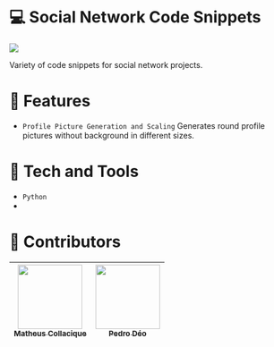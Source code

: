 # :computer: Social Network Code Snippets

<p align="left">
<img src="http://img.shields.io/static/v1?label=STATUS&message=EM%20DESENVOLVIMENTO&color=GREEN&style=for-the-badge"/>
</p>

 Variety of code snippets for social network projects.

# :large_blue_circle: Features

- `Profile Picture Generation and Scaling` Generates round profile pictures without background in different sizes.

# :hammer: Tech and Tools
- `Python`
- 

# :handshake: Contributors

| [<img src="https://avatars.githubusercontent.com/u/61064593?v=4" width=115><br><sub>Matheus Collacique</sub>](https://github.com/mathfireza) |  [<img src="https://scontent.faqa2-1.fna.fbcdn.net/v/t1.6435-9/42218114_1763789783670532_2073557932166873088_n.jpg?_nc_cat=108&ccb=1-7&_nc_sid=09cbfe&_nc_eui2=AeFwxWPsigIW5kyRjonih_jgij0iopccKNiKPSKilxwo2DPZFquRQdh8ehgQfTgPzatdB1Io4bN4aikSyGaqaYsa&_nc_ohc=fN-AWC9Ahm0AX-bykY_&_nc_ht=scontent.faqa2-1.fna&oh=00_AfAMoqXwhV0zPiN6D04Lfi0kHPhRemlQvn1U4Dy76rQQxg&oe=643354CF" width=115><br><sub>Pedro Déo</sub>](https://github.com/pgalan94)
| :---: | :---: |
